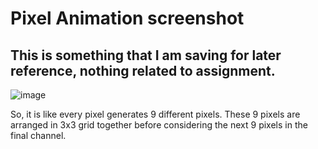 # Pixel Animation screenshot
## This is something that I am saving for later reference, nothing related to assignment.

![image](https://user-images.githubusercontent.com/498461/215354697-f249f6fb-a998-4932-8b21-80b0ad61c6be.png)

So, it is like every pixel generates 9 different pixels. 
These 9 pixels are arranged in 3x3 grid together before considering the next 9 pixels in the final channel.
